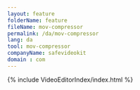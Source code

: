 ```yaml
---
layout: feature
folderName: feature
fileName: mov-compressor
permalink: /da/mov-compressor
lang: da
tool: mov-compressor
companyName: safevideokit
domain : com
---
```


{% include VideoEditorIndex/index.html %}

   